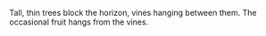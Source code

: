 Tall, thin trees block the horizon, vines hanging between them. The occasional fruit hangs from the vines.